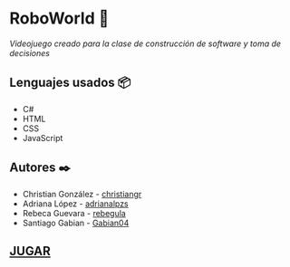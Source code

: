 # RoboWorld 🚀
_Videojuego creado para la clase de construcción de software y toma de decisiones_

## Lenguajes usados 📦
* C#
* HTML
* CSS
* JavaScript

## Autores ✒️
* Christian González - [christiangr](https://github.com/grchristian)
* Adriana López - [adrianalpzs](https://github.com/adrianalpzs)
* Rebeca Guevara - [rebegula](https://github.com/rebegula)
* Santiago Gabian - [Gabian04](https://github.com/Gabian04)


## [JUGAR](https://christiangr.me/RoboWorld)


